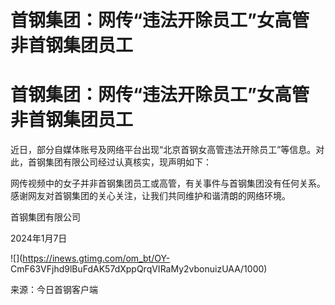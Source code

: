 # 首钢集团：网传“违法开除员工”女高管非首钢集团员工

# 首钢集团：网传“违法开除员工”女高管非首钢集团员工

近日，部分自媒体账号及网络平台出现“北京首钢女高管违法开除员工”等信息。对此，首钢集团有限公司经过认真核实，现声明如下：

网传视频中的女子并非首钢集团员工或高管，有关事件与首钢集团没有任何关系。感谢网友对首钢集团的关心关注，让我们共同维护和谐清朗的网络环境。

首钢集团有限公司

2024年1月7日

![](https://inews.gtimg.com/om_bt/OY-
CmF63VFjhd9lBuFdAK57dXppQrqVIRaMy2vbonuizUAA/1000)

来源：今日首钢客户端

